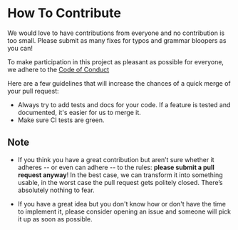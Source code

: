 # How To Contribute

We would love to have contributions from everyone and no contribution is too small. Please submit as many fixes for typos and grammar bloopers as you can!

To make participation in this project as pleasant as possible for everyone, we adhere to the [Code of Conduct](./CODE_OF_CONDUCT.md)

Here are a few guidelines that will increase the chances of a quick merge of your pull request:

- Always try to add tests and docs for your code. If a feature is tested and documented, it's easier for us to merge it.
- Make sure CI tests are green.

## Note
* If you think you have a great contribution but aren’t sure whether it adheres -- or even can adhere -- to the rules: **please submit a pull request anyway**! In the best case, we can transform it into something usable, in the worst case the pull request gets politely closed. There’s absolutely nothing to fear.

* If you have a great idea but you don't know how or don't have the time to implement it, please consider opening an issue and someone will pick it up as soon as possible.
